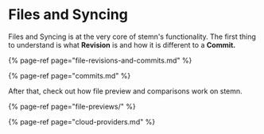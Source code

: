 # Files and Syncing

Files and Syncing is at the very core of stemn's functionality. The first thing to understand is what **Revision** is and how it is different to a **Commit.**

{% page-ref page="file-revisions-and-commits.md" %}

{% page-ref page="commits.md" %}

After that, check out how file preview and comparisons work on stemn.

{% page-ref page="file-previews/" %}

{% page-ref page="cloud-providers.md" %}




